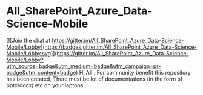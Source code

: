 # All_SharePoint_Azure_Data-Science-Mobile

[![Join the chat at https://gitter.im/All_SharePoint_Azure_Data-Science-Mobile/Lobby](https://badges.gitter.im/All_SharePoint_Azure_Data-Science-Mobile/Lobby.svg)](https://gitter.im/All_SharePoint_Azure_Data-Science-Mobile/Lobby?utm_source=badge&utm_medium=badge&utm_campaign=pr-badge&utm_content=badge)
Hi All , For community benefit this repository  has been created, There must be lot of documentations (in the form of pptx/docx) etc on your laptops,  
